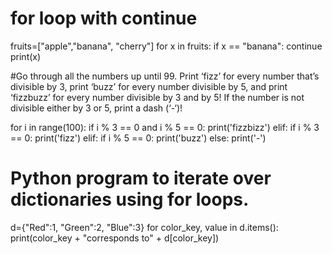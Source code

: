 # for loop with continue
fruits=["apple","banana", "cherry"]
for x in fruits:
    if x == "banana":
        continue
    print(x)    


#Go through all the numbers up until 99. Print ‘fizz’ for every number that’s divisible by 3, print ‘buzz’ for every number divisible by 5, and print ‘fizzbuzz’ for every number divisible by 3 and by 5! If the number is not divisible either by 3 or 5, print a dash (‘-‘)!

for i in range(100):
    if i % 3 == 0 and i % 5 == 0:
        print('fizzbizz')
    elif:
        if i % 3 == 0:
            print('fizz')
    elif:
        if i % 5 == 0:
            print('buzz')
    else:
        print('-')  


# Python program to iterate over dictionaries using for loops.

d={"Red":1, "Green":2, "Blue":3}
for color_key, value in d.items():
    print(color_key + "corresponds to" + d[color_key])